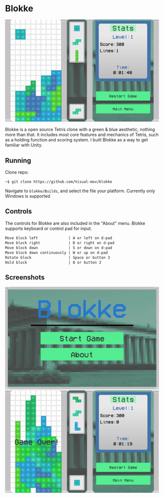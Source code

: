 # Blokke
<img src="game.png" alt="screenshot" width="600"/>

Blokke is a open source Tetris clone with a green & blue aesthetic, nothing more than that. It includes most core features and mechanics of Tetris, such as a holding function and scoring system. I built Blokke as a way to get familiar with Unity.

## Running
Clone repo:
```
~$ git clone https://github.com/Visual-mov/blokke
```

Navigate to `blokke/Builds`, and select the file your platform. Currently only Windows is supported

## Controls
The controls for Blokke are also included in the "About" menu. Blokke supports keyboard or control pad for input.
```
Move block left              | A or left on d-pad
Move block right             | D or right on d-pad
Move block down              | S or down on d-pad
Move block down continuously | W or up on d-pad
Rotate block                 | Space or button 3
Hold block                   | Q or button 2
```

## Screenshots
<img src="image2.png" alt="screenshot" width="600"/>
<img src="image1.png" alt="screenshot" width="600"/>
